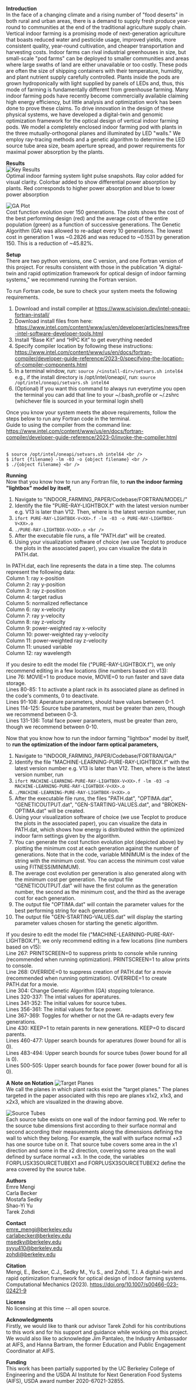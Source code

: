 **Introduction** <br />
In the face of a changing climate and a rising number of "food deserts" in both rural and urban areas, there is a demand to supply fresh produce year-round to communities at the end of the traditional agriculture supply chain. Vertical indoor farming is a promising mode of next-generation agriculture that boasts reduced water and pesticide usage, improved yields, more consistent quality, year-round cultivation, and cheaper transportation and harvesting costs. Indoor farms can rival industrial greenhouses in size, but small-scale "pod farms" can be deployed to smaller communities and areas where large swaths of land are either unavailable or too costly. These pods are often the size of shipping containers with their temperature, humidity, and plant nutrient supply carefully controlled. Plants inside the pods are grown hydroponically with light supplied by panels of LEDs and, thus, this mode of farming is fundamentally different from greenhouse farming. Many indoor farming pods have recently become commercially available claiming high energy efficiency, but little analysis and optimization work has been done to prove these claims. To drive innovation in the design of these physical systems, we have developed a digital-twin and genomic optimization framework for the optical design of vertical indoor farming pods. We model a completely enclosed indoor farming pod with plants in the three mutually-orthogonal planes and illuminated by LED "walls." We employ ray-tracing methods and a genetic algorithm to determine the LED source tube area size, beam aperture spread, and power requirements for maximal power absorption by the plants.

**Results** <br />
![Key Results](key-results.png) <br />
Optimal indoor farming system light pulse snapshots. Ray color added for visual clarity. Colorbar added to show differential power absorption by plants. Red corresponds to higher power absorption and blue to lower power absorption <br />

![GA Plot](GAplot.png) <br />
Cost function evolution over 150 generations. The plots shows the cost of the best performing design (red) and the average cost of the entire population (green) as a function of successive generations. The Genetic Algorithm (GA) was allowed to re-adapt every 10 generations. The lowest cost in generation 1 was ~0.2826 and was reduced to ~0.1531 by generation 150. This is a reduction of ~45.82%. <br />

**Setup** <br />
There are two python versions, one C version, and one Fortran version of this project. For results consistent with those in the publication "A digital-twin and rapid optimization framework for optical design of indoor farming systems," we recommend running the Fortran version. <br />

To run Fortran code, be sure to check your system meets the following requirements.
1. Download and install compiler at https://www.scivision.dev/intel-oneapi-fortran-install/ <br />
2. Download install files from here: https://www.intel.com/content/www/us/en/developer/articles/news/free-intel-software-developer-tools.html <br />
3. Install “Base Kit” and “HPC Kit” to get everything needed <br />
4. Specify compiler location by following these instructions: https://www.intel.com/content/www/us/en/docs/fortran-compiler/developer-guide-reference/2023-0/specifying-the-location-of-compiler-components.html <br />
5. In a terminal window, run: ```source /<install-dir>/setvars.sh intel64``` e.g., if the install directory is /opt/intel/oneapi/, run: ```source /opt/intel/oneapi/setvars.sh intel64``` <br />
6. (Optional) If you want this command to always run everytime you open the terminal you can add that line to your ~/.bash_profile or ~/.zshrc (whichever file is sourced in your terminal login shell) <br />

Once you know your system meets the above requirements, follow the steps below to run any Fortran code in the terminal. <br />
Guide to using the compiler from the command line: https://www.intel.com/content/www/us/en/docs/fortran-compiler/developer-guide-reference/2023-0/invoke-the-compiler.html <br /><br />
```
$ source /opt/intel/oneapi/setvars.sh intel64 <br />
$ ifort {filename} -lm -03 -o {object filename} <br />
$ ./{object filename} <br />
```

**Running** <br />
Now that you know how to run any Fortran file, to **run the indoor farming "lightbox" model by itself,** <br />
1. Navigate to "INDOOR_FARMING_PAPER/Codebase/FORTRAN/MODEL/"
2. Identify the file "PURE-RAY-LIGHTBOX.f" with the latest version number e.g. V13 is later than V12. Then, where <XX> is the latest version number, run <br />
3. ```ifort PURE-RAY-LIGHTBOX-V<XX>.f -lm -03 -o PURE-RAY-LIGHTBOX-V<XX>.o``` <br />
4. ```./PURE-RAY-LIGHTBOX-V<XX>.o <br />```
5. After the executable file runs, a file "PATH.dat" will be created. <br />
6. Using your visualization software of choice (we use Tecplot to produce the plots in the associated paper), you can visualize the data in PATH.dat. <br />

In PATH.dat, each line represents the data in a time step. The columns represent the following data: <br />
Column 1: ray x-position <br />
Column 2: ray y-position <br />
Column 3: ray z-position <br />
Column 4: target radius <br />
Column 5: normalized reflectance <br />
Column 6: ray x-velocity <br />
Column 7: ray y-velocity <br />
Column 8: ray z-velocity <br />
Column 9: power-weighted ray x-velocity <br />
Column 10: power-weighted ray y-velocity <br />
Column 11: power-weighted ray z-velocity <br />
Column 11: unused variable <br />
Column 12: ray wavelength <br />

If you desire to edit the model file ("PURE-RAY-LIGHTBOX.f"), we only recommend editing in a few locations (line numbers based on v13): <br />
Line 76: MOVIE=1 to produce movie, MOVIE=0 to run faster and save data storage. <br />
Lines 80-85: 1 to activate a plant rack in its associated plane as defined in the code's comments, 0 to deactivate. <br />
Lines 91-108: Aperature parameters, should have values between 0-1. <br />
Lines 114-125: Source tube parameters, must be greater than zero, though we recommend between 0-3. <br />
Lines 131-136: Total face power parameters, must be greater than zero, though we recommend between 0-10. <br />

Now that you know how to run the indoor farming "lightbox" model by itself, to **run the optimization of the indoor farm optical parameters,** <br />
1. Navigate to "INDOOR_FARMING_PAPER/Codebase/FORTRAN/GA/"
2. Identify the file "MACHINE-LEARNING-PURE-RAY-LIGHTBOX.f" with the latest version number e.g. V13 is later than V12. Then, where <XX> is the latest version number, run <br />
3. ```ifort MACHINE-LEARNING-PURE-RAY-LIGHTBOX-V<XX>.f -lm -03 -o MACHINE-LEARNING-PURE-RAY-LIGHTBOX-V<XX>.o``` <br />
4. ```./MACHINE-LEARNING-PURE-RAY-LIGHTBOX-V<XX>.o``` <br />
5. After the executable file runs, the files "PATH.dat", "OPTIMA.dat", "GENETICOUTPUT.dat", "GEN-STARTING-VALUES.dat", and "BROKEN-OPTIMA.dat" will be created. <br />
6. Using your visualization software of choice (we use Tecplot to produce the plots in the associated paper), you can visualize the data in PATH.dat, which shows how energy is distributed within the optimized indoor farm settings given by the algorithm. <br />
7. You can generate the cost function evolution plot (depicted above) by plotting the minimum cost at each generation against the number of generations. Note that in the code, variable MINIMUM is the index of the string with the minimum cost. You can access the minimum cost value using FITNESS(MINIMUM). <br />
8.  The average cost evolution per generation is also generated along with the minimum cost per generation. The output file "GENETICOUTPUT.dat" will have the first column as the generation number, the second as the minimum cost, and the third as the average cost for each generation. 
9.  The output file "OPTIMA.dat" will contain the parameter values for the best performing string for each generation.
10. The output file "GEN-STARTING-VALUES.dat" will display the starting parameter values chosen for starting the genetic algorithm.    
  
If you desire to edit the model file ("MACHINE-LEARNING-PURE-RAY-LIGHTBOX.f"), we only recommend editing in a few locations (line numbers based on v15): <br />
Line 267: PRINTSCREEN=0 to suppress prints to console while running (recommended when running optimization). PRINTSCREEN=1 to allow prints to console. <br />
Line 268: OVERRIDE=0 to suppress creation of PATH.dat for a movie (recommended when running optimization). OVERRIDE=1 to create PATH.dat for a movie. <br />
Line 304: Change Genetic Algorithm (GA) stopping tolerance. <br />
Lines 320-337: The intial values for aperatures. <br />
Lines 341-352: The initial values for source tubes. <br />
Lines 356-361: The initial values for face power. <br />
Line 367-369: Toggles for whether or not the GA re-adapts every few generations. <br />
Line 430: KEEP=1 to retain parents in new generations. KEEP=0 to discard parents. <br />
Lines 460-477: Upper search bounds for aperatures (lower bound for all is 0). <br />
Lines 483-494: Upper search bounds for source tubes (lower bound for all is 0).<br />
Lines 500-505: Upper search bounds for face power (lower bound for all is 0). <br />

**A Note on Notation**
![Target Planes](target-planes.png) <br />
We call the planes in which plant racks exist the "target planes." The planes targeted in the paper associated with this repo are planes x1x2, x1x3, and x2x3, which are visualized in the drawing above. <br />

![Source Tubes](source-tube-guide.png) <br />
Each source tube exists on one wall of the indoor farming pod. We refer to the source tube dimensions first according to their surface normal and second according their measurements along the dimensions defining the wall to which they belong. For example, the wall with surface normal +x3 has one source tube on it. That source tube covers some area in the x1 direction and some in the x2 direction, covering some area on the wall defined by surface normal +x3. In the code, the variables FORPLUSX3SOURCETUBEX1 and FORPLUSX3SOURCETUBEX2 define the area covered by the source tube. <br />

**Authors** <br />
Emre Mengi <br />
Carla Becker <br />
Mostafa Sedky <br />
Shao-Yi Yu <br />
Tarek Zohdi <br />

**Contact** <br />
emre_mengi@berkeley.edu <br />
carlabecker@berkeley.edu <br />
msedky@berkeley.edu <br />
syyu410@berkeley.edu <br />
zohdi@berkeley.edu <br />

**Citation** <br />
Mengi, E., Becker, C.J., Sedky M., Yu S., and Zohdi, T.I. A digital-twin and rapid optimization framework for optical design of indoor farming systems.  Computational Mechanics (2023). https://doi.org/10.1007/s00466-023-02421-9 <br />

**License** <br />
No licensing at this time -- all open source. <br />

**Acknowledgments** <br />
Firstly, we would like to thank our advisor Tarek Zohdi for his contributions to this work and for his support and guidance while working on this project. We would also like to acknowledge Jim Pantaleo, the Industry Ambassador at AIFS, and Hanna Bartram, the former Education and Public Engagement Coordinator at AIFS. <br />

**Funding** <br />
This work has been partially supported by the UC Berkeley College of Engineering and the USDA AI Institute for Next Generation Food Systems (AIFS), USDA award number 2020-67021-32855.
